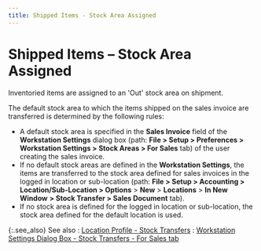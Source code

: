 ```yaml
---
title: Shipped Items - Stock Area Assigned
---
```


# Shipped Items – Stock Area Assigned


Inventoried items are assigned to an 'Out'  stock area on shipment.


The default stock area to which the items shipped on the sales invoice  are transferred is determined by the following rules:

- A default stock  area is specified in the **Sales Invoice**  field of the **Workstation Settings** dialog  box (path: **File &gt; Setup &gt; Preferences 
 &gt; Workstation Settings &gt; Stock Areas &gt; For Sales** tab)  of the user creating the sales invoice.
- If no default  stock areas are defined in the **Workstation 
 Settings**, the items are transferred to the stock area defined for  sales invoices in the logged in location or sub-location (path: **File &gt; Setup &gt; Accounting &gt; Location/Sub-Location 
 &gt; Options** > **New** >  **Locations** > **In 
 New Window** **&gt; Stock Transfer 
 &gt; Sales Document** tab).
- If no stock  area is defined for the logged in location or sub-location, the stock  area defined for the default location is used.



{:.see_also}
See also
: [Location  Profile - Stock Transfers]({{site.sc_chm}}/options/locations-and-sub-locations/set-up-locations/the_location_profile_stock_transfer.html)
: [Workstation  Settings Dialog Box - Stock Transfers - For Sales tab]({{site.sc_chm}}/misc/work_station_settings_stock_areas_for_sales.html)
